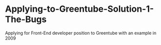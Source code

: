# Applying-to-Greentube-Solution-1-The-Bugs
Applying for Front-End developer position to Greentube with an example in 2009
